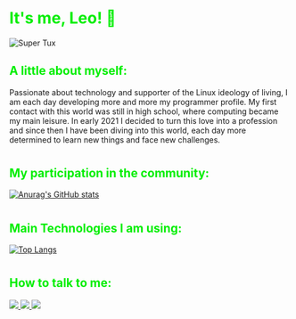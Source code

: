 # <font color= 'greem'> It's me, Leo! 👋</font>

![Super Tux](https://lucais2swag4electronics.files.wordpress.com/2014/11/914d3-pinguino.gif?w=372&h=317)


## <font color = 'greem'>A little about myself:</font>

Passionate about technology and supporter of the Linux ideology of living, I am each day developing more and more my programmer profile. My first contact with this world was still in high school, where computing became my main leisure. In early 2021 I decided to turn this love into a profession and since then I have been diving into this world, each day more determined to learn new things and face new challenges.
#
## <font color = 'greem'>My participation in the community:</font>
[![Anurag's GitHub stats](https://github-readme-stats.vercel.app/api?username=LeoCosta-dev&show_icons=true&theme=dark)](https://github.com/anuraghazra/github-readme-stats)
#
## <font color = 'greem'>Main Technologies I am using:</font>
[![Top Langs](https://github-readme-stats.vercel.app/api/top-langs/?username=LeoCosta-dev&show_icons=true&theme=dark&layout=compact)](https://github.com/anuraghazra/github-readme-stats)
#
## <font color = 'greem'>How to talk to me:</font>
<a href="https://www.linkedin.com/in/leonardo-da-costa-bbb82b210/" alt="linkedin" target="_blank">

<img src="https://img.shields.io/badge/LinkedIn-%230077B5.svg?&style=flat-square&logo=linkedin&logoColor=white">

</a>
<a href="https://wa.me/5521965487710" alt="WhatsApp" target="_blank">

<img src="https://img.shields.io/badge/-WhatsApp-25d366?style=flat-square&labelColor=25d366&logo=whatsapp&logoColor=white&link=https://wa.me/5521965487710"/>

</a>
<a href="mailto:leonardodacostadasilva@hotmail.com" alt="gmail" target="_blank">

<img src="https://img.shields.io/badge/-Outlook-blue?style=flat-square&labelColor=blue&logo=gmail&logoColor=white&link=mailto:leonardodacostadasilva@hotmail.com" />

</a>


<!--
**LeoCosta-dev/LeoCosta-dev** is a ✨ _special_ ✨ repository because its `README.md` (this file) appears on your GitHub profile.

Here are some ideas to get you started:

- 🔭 I’m currently working on ...
- 🌱 I’m currently learning ...
- 👯 I’m looking to collaborate on ...
- 🤔 I’m looking for help with ...
- 💬 Ask me about ...
- 📫 How to reach me: ...
- 😄 Pronouns: ...
- ⚡ Fun fact: ...
-->
